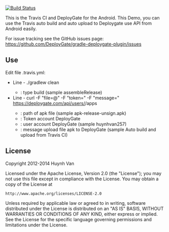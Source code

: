 [![Build Status](https://travis-ci.org/huynhvan257/android-travis-ci-demo.png?branch=master)](https://travis-ci.org/huynhvan257/android-travis-ci-demo)

This is the Travis CI and DeployGate for the Android.
This Demo, you can use the Travis auto build and auto upload to Deploygate use API from Android easily.

For issue tracking see the GitHub issues page: https://github.com/DeployGate/gradle-deploygate-plugin/issues

## Use
Edit file .travis.yml:
+ Line - ./gradlew clean <type-build>
    - <type-build> : type build (sample assembleRelease)
+ Line - curl -F "file=@<path-apk>" -F "token=<Token>" -F "message=<message>" https://deploygate.com/api/users/<account-name>/apps
    - <path-apk>: path of apk file (sample apk-release-unsign.apk)
    - <Token>: Token account DeployGate
    - <account-name>: user account DeployGate (sample huynhvan257)
    - <message>: message upload file apk to DeployGate (sample Auto build and upload from Travis CI)


## License
Copyright 2012-2014 Huynh Van

Licensed under the Apache License, Version 2.0 (the "License"); you may not use this file except in compliance with the License. You may obtain a copy of the License at

```
http://www.apache.org/licenses/LICENSE-2.0
```
Unless required by applicable law or agreed to in writing, software distributed under the License is distributed on an "AS IS" BASIS, WITHOUT WARRANTIES OR CONDITIONS OF ANY KIND, either express or implied. See the License for the specific language governing permissions and limitations under the License.
